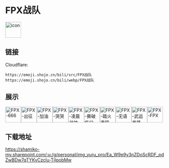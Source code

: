 # FPX战队
<img src="https://emoji.shojo.cn/bili/src/FPX战队/icon.png" width="50" height="50" alt="icon">

## 链接
Cloudflare:
```
https://emoji.shojo.cn/bili/src/FPX战队
https://emoji.shojo.cn/bili/webp/FPX战队
```
## 展示
<img src="https://emoji.shojo.cn/bili/src/FPX战队/FPX-666.png" width="50" height="50" alt="FPX-666"><img src="https://emoji.shojo.cn/bili/src/FPX战队/FPX-出征.png" width="50" height="50" alt="FPX-出征"><img src="https://emoji.shojo.cn/bili/src/FPX战队/FPX-加油.png" width="50" height="50" alt="FPX-加油"><img src="https://emoji.shojo.cn/bili/src/FPX战队/FPX-哭哭.png" width="50" height="50" alt="FPX-哭哭"><img src="https://emoji.shojo.cn/bili/src/FPX战队/FPX-凌晨战神.png" width="50" height="50" alt="FPX-凌晨战神"><img src="https://emoji.shojo.cn/bili/src/FPX战队/FPX-撕破伤口.png" width="50" height="50" alt="FPX-撕破伤口"><img src="https://emoji.shojo.cn/bili/src/FPX战队/FPX-踏火重鸣.png" width="50" height="50" alt="FPX-踏火重鸣"><img src="https://emoji.shojo.cn/bili/src/FPX战队/FPX-无语.png" width="50" height="50" alt="FPX-无语"><img src="https://emoji.shojo.cn/bili/src/FPX战队/FPX-武运昌隆.png" width="50" height="50" alt="FPX-武运昌隆"><img src="https://emoji.shojo.cn/bili/src/FPX战队/FPX-FPX.png" width="50" height="50" alt="FPX-FPX">

## 下载地址

https://shamiko-my.sharepoint.com/:u:/g/personal/img_yuru_pro/Ea_W9e9y3nZDoScRDF_pdZwBDw7qTYKvCzcIu-TjIpobMw